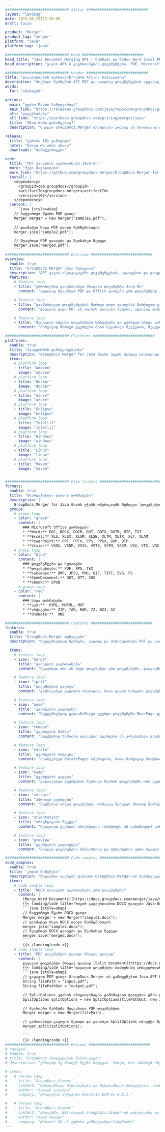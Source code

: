 ```yaml
---
############################# Static ############################
layout: "landing"
date: 2023-06-29T12:38:08
draft: false

product: "Merger"
product_tag: "merger"
platform: "Java"
platform_tag: "java"

############################# Head ############################
head_title: "Java Document Merging API | შერწყმა და წაშლა Word Excel PDF XPS EPUB"
head_description: "ჯავის API-ს გაერთიანების დოკუმენტები. PDF, Microsoft Word, Excel, პრეზენტაციების, Visio, XPS და EPUB ფორმატების გვერდების შერწყმა, გაყოფა, გაცვლა, გადაკვეთა და წაშლა."

############################# Header ############################
title: "დოკუმენტების შერწყმა<br>Java API-ის საშუალებით"
description: "მოქნილი შერწყმის API PDF და საოფისე დოკუმენტების ადვილად გაერთიანების, გაყოფის ან შესაცვლელად"
words:
  for: "ამისთვის"

actions:
  main: "უფასო Maven ჩამოტვირთვა"
  main_link: "https://releases.groupdocs.com/java/repo/com/groupdocs/groupdocs-merger/"
  alt: "ლიცენზირება"
  alt_link: "https://purchase.groupdocs.com/pricing/merger/java"
  title: "მზად ხართ დასაწყებად?"
  description: "სცადეთ GroupDocs.Merger ფუნქციები უფასოდ ან მოითხოვეთ ლიცენზია"

release:
  title: "ვერსია {0} გამოვიდა"
  notes: "ნახეთ რა არის ახალი"
  downloads: "ჩამოტვირთვები"

code:
  title: "PDF ფაილების გაერთიანება Java-ში"
  more: "მეტი მაგალითები"
  more_link: "https://github.com/groupdocs-merger/GroupDocs.Merger-for-Java"
  install: |
    <dependency>
      <groupId>com.groupdocs</groupId>
      <artifactId>groupdocs-merger</artifactId>
      <version>{0}</version>
    </dependency>
  content: |
    ```java {style=abap}   
    // ჩატვირთეთ წყარო PDF ფაილი
    Merger merger = new Merger("sample1.pdf");
    
    // დაამატეთ სხვა PDF ფაილი შერწყმისთვის
    merger.join("sample2.pdf");

    // შეაერთეთ PDF ფაილები და შეინახეთ შედეგი
    merger.save("merged.pdf");
    ```
############################# Overview ############################
overview:
  enable: true
  title: "GroupDocs.Merger ერთი შეხედვით"
  description: "API ჯავის აპლიკაციებში დოკუმენტების, სლაიდების და დიაგრამების გაერთიანების, გაყოფის, გაცვლა-გამოცვლის, მორთვის ან წასაშლელად"
  features:
    # feature loop
    - title: "უპრობლემოდ გააერთიანეთ მრავალი დოკუმენტი Java-ში"
      content: "ადვილად შეაერთეთ PDF და Office ფაილები ერთ დოკუმენტად Java-ში, გამოიყენეთ GroupDocs.Merger ბიბლიოთეკის შესაძლებლობები. ისარგებლეთ მისი ვრცელი ფორმატის მხარდაჭერით, რომელიც საშუალებას გაძლევთ შეუფერხებლად დააკავშიროთ სხვადასხვა ტიპის ფაილები, რის შედეგადაც გაერთიანების მოსახერხებელი და გამარტივებული პროცესია."

    # feature loop
    - title: "გაამარტივეთ დოკუმენტების მართვა დიდი ფაილების მარტივად გაყოფით"
      content: "დაყავით დიდი PDF ან ოფისის ფაილები პატარა, ადვილად დამუშავებულ სექციებად. თქვენ შეგიძლიათ დაყოთ დოკუმენტები კონკრეტული გვერდების, დიაპაზონების მიხედვით, ან თუნდაც ცალკეული გვერდების ამოღება მარტივად და მოხერხებულად. გაამარტივეთ თქვენი დოკუმენტების მართვა GroupDocs.Merger ბიბლიოთეკის უწყვეტი შესაძლებლობების გამოყენებით და გახადეთ თქვენი ფაილები უფრო ორგანიზებული და მართვადი."

    # feature loop
    - title: "შეცვალეთ თქვენი დოკუმენტის სტრუქტურა და გქონდეთ სრული კონტროლი თქვენს ფაილებზე"
      content: "მარტივად მართეთ გვერდები მათი ხელახალი შეკვეთით, შეცვლით ან წაშლით. მოაწყეთ და მოარგეთ თქვენი დოკუმენტები თქვენი კონკრეტული მოთხოვნების შესაბამისად, მოქნილობით შექმნათ პერსონალური ფაილის სტრუქტურა."

############################# Platforms ############################
platforms:
  enable: true
  title: "პლატფორმის დამოუკიდებლობა"
  description: "GroupDocs.Merger for Java მხარს უჭერს შემდეგ ოპერაციულ სისტემებს, ჩარჩოებსა და პაკეტის მენეჯერებს"
  items:
    # platform loop
    - title: "Amazon"
      image: "amazon"
    # platform loop
    - title: "Docker"
      image: "docker"
    # platform loop
    - title: "Azure"
      image: "azure"
    # platform loop
    - title: "Eclipse"
      image: "eclipse"
    # platform loop
    - title: "IntelliJ"
      image: "intellij"
    # platform loop
    - title: "Windows"
      image: "windows"
    # platform loop
    - title: "Linux"
      image: "linux"
    # platform loop
    - title: "Maven"
      image: "maven"


############################# File formats ############################
formats:
  enable: true
  title: "მხარდაჭერილი ფაილის ფორმატები"
  description: |
    GroupDocs.Merger for Java მხარს უჭერს ოპერაციებს შემდეგი [დოკუმენტის ფაილის ფორმატები](https://docs.groupdocs.com/merger/java/supported-document-formats/).
  groups:
    # group loop
    - color: "green"
      content: |
        ### Microsoft Office ფორმატები
        * **Word:** DOC, DOCX, DOCM, DOT, DOTX, DOTM, RTF, TXT
        * **Excel:** XLS, XLSX, XLSM, XLSB, XLTM, XLTX, XLT, XLAM
        * **PowerPoint:** PPT, PPTX, PPS, PPSX, ODP, OTP
        * **Visio:** VSDX, VSDM, VSSX, VSTX, VSTM, VSSM, VSX, VTX, VDX
    # group loop
    - color: "blue"
      content: |
        ### დოკუმენტები და სურათები
        * **დოკუმენტები:** PDF, XPS, TEX
        * **სურათები:** BMP, JPEG, PNG, GIF, TIFF, SVG, PS
        * **OpenDocument:** ODT, OTT, ODS
        * **eBook:** EPUB
      # group loop
    - color: "red"
      content: |
        ### სხვა ფორმატები
        * **ვებ:**  HTML, MHTML, MHT
        * **არქივები:** ZIP, TAR, RAR, 7Z, BZ2, GZ
        * **OneNote:**  ONE

############################# Features ############################
features:
  enable: true
  title: "GroupDocs.Merger ფუნქციები"
  description: "შეუფერხებლად შერწყმა, გაყოფა და მანიპულირება PDF და საოფისე დოკუმენტებით"

  items:
    # feature loop
    - icon: "merge"
      title: "ფაილების გაერთიანება"
      content: "შეაერთეთ ორი ან მეტი დოკუმენტი ერთ დოკუმენტში, დააკავშირეთ კონკრეტული გვერდები ან გვერდების დიაპაზონი მრავალი წყაროს დოკუმენტიდან."

    # feature loop
    - icon: "split"
      title: "დოკუმენტის გაყოფა"
      content: "გამოიყენეთ გაყოფის ოპერაცია, რათა დაყოთ საწყისი დოკუმენტი მრავალ შედეგიან დოკუმენტად, რაც საშუალებას მისცემს ფაილების ეფექტური ორგანიზებას და მართვას."

    # feature loop
    - icon: "move"
      title: "გვერდების გადატანა"
      content: "შეუფერხებლად გადაანაწილეთ გვერდი დოკუმენტში MovePage ფუნქციის გამოყენებით."

    # feature loop
    - icon: "remove"
      title: "გვერდების წაშლა"
      content: "ეფექტურად წაშალეთ ცალკეული გვერდები ან კონკრეტული გვერდის ნომრების კოლექცია საწყისი დოკუმენტიდან RemovePages ფუნქციით."

    # feature loop
    - icon: "rotate"
      title: "გვერდების როტაცია"
      content: "ისარგებლეთ RotatePages ოპერაციით, რათა მარტივად მოატრიალოთ გვერდები დოკუმენტში, ბრუნვის კუთხის მითითებით, როგორც 90, 180 ან 270 გრადუსით."

    # feature loop
    - icon: "swap"
      title: "გვერდების გაცვლა"
      content: "გადააკეთეთ გვერდების წესრიგი წყაროს დოკუმენტში ორი გვერდის პოზიციების გაცვლით, ახალი დოკუმენტის წარმოებით."

    # feature loop
    - icon: "extract"
      title: "ამოიღეთ გვერდები"
      content: "შექმენით ახალი დოკუმენტი, რომელიც შეიცავს მხოლოდ შერჩეულ გვერდებს, საწყისი დოკუმენტიდან კონკრეტული გვერდების ან გვერდების დიაპაზონის ამოღებით."

    # feature loop
    - icon: "orientation"
      title: "ორიენტაციის შეცვლა"
      content: "შეცვალეთ გვერდის ორიენტაცია (პორტრეტი ან ლანდშაფტი) კონკრეტული გვერდისთვის ან დოკუმენტის ყველა გვერდისთვის ChangeOrientation ოპერაციის გამოყენებით."

    # feature loop
    - icon: "preview"
      title: "გვერდების გადახედვა"
      content: "მიიღეთ დოკუმენტის შინაარსისა და სტრუქტურის უფრო მკაფიო გაგება მისი გვერდების გამოსახულების წარმოდგენით. გააკეთეთ ყველა ან უბრალოდ კონკრეტული გვერდის გადახედვა."

############################# Code samples ############################
code_samples:
  enable: true
  title: "კოდის ნიმუშები"
  description: "ზოგიერთი იყენებს ტიპიური GroupDocs.Merger-ის შემთხვევებს Java ოპერაციებისთვის"
  items:
    # code sample loop
    - title: "DOCX ფაილების გაერთიანება ერთ დოკუმენტში"
      content: |
        [Merge Word Documents](https://docs.groupdocs.com/merger/java/merge/word/) ფუნქციით თქვენ შეგიძლიათ დააკავშიროთ მთელი DOCX ფაილები ერთ დოკუმენტში წყაროს ფაილის ჩატვირთვით, დამატებითი DOCX ფაილის დამატება შესაერთებლად. და გაერთიანებული დოკუმენტის შენახვა. ქვემოთ მოცემულია ჯავის კოდის ფრაგმენტი, რომელიც აჩვენებს შერწყმის პროცესს:
        {{< landing/code title="როგორ გავაერთიანოთ DOCX ფაილები Java-ში">}}
        ```java {style=abap}   
        // ჩატვირთეთ წყარო DOCX ფაილი
        Merger merger = new Merger("sample1.docx");
        // დაამატეთ სხვა DOCX ფაილი შერწყმისთვის
        merger.join("sample2.docx");
        // შეაერთეთ DOCX ფაილები და შეინახეთ შედეგი
        merger.save("merged.docx");
        ```
        {{< /landing/code >}}
    # code sample loop
    - title: "PDF დოკუმენტის დაყოფა მრავალ ფაილად"
      content: |
        დაყავით დოკუმენტი მრავალ ფაილად [Split Document](https://docs.groupdocs.com/merger/java/split-document/) ფუნქციით, რათა გაამარტივოთ დიდი დოკუმენტებიდან კონკრეტული სექციების ან გვერდების მართვისა და ამოღების პროცესი. ის საშუალებას გაძლევთ დაყოთ დოკუმენტები მცირე ნაწილებად სხვადასხვა კრიტერიუმების მიხედვით - გვერდების დიაპაზონის მიხედვით, საწყისი/ბოლო გვერდების მიხედვით, კენტი/ლუწი გვერდების ნომრებით და ა.შ.
        {{< landing/code title="დაყავით დოკუმენტი რამდენიმე ერთგვერდიან დოკუმენტად">}}
        ```java {style=abap}   
        // გაყავით PDF ფაილი GroupDocs.Merger-ის გამოყენებით Java API-სთვის
        String filePath = "input.pdf";
        String filePathOut = "output.pdf";

        // SplitOptions კლასის ინიციალიზაცია გამომავალი ფაილების გზის ფორმატით
        SplitOptions splitOptions = new SplitOptions(filePathOut, new int[] { 3, 6, 8 });

        // მყისიერი შერწყმა შეყვანილი PDF დოკუმენტით
        Merger merger = new Merger(filePath);

        // გამოიძახეთ გაყოფის მეთოდი და გაიარეთ SplitOptions ობიექტი შედეგიანი დოკუმენტების შესანახად
        merger.split(splitOptions);
  
        ```
        {{< /landing/code >}}
############################# Reviews ############################
# reviews:
# enable: true
# title: "GroupDocs პროდუქტების მიმოხილვები"
# description: "უბრალოდ ნუ მიიღებ ჩვენს სიტყვას. ნახეთ, რას ამბობენ სხვა დეველოპერები ჩვენს API-ებზე"

# items:
#   # review loop
#   - title: "GroupDocs.Viewer"
#     content: "შესანიშნავი მომსახურება და შესანიშნავი პროდუქტები. ისინი ძალიან სასარგებლო და პასუხისმგებელნი იყვნენ GroupDocs.Viewer .NET-ის განხორციელების პროცესის დროს, ვერ გირჩევთ მათ საკმარისად დიდ რეკომენდაციას."
#     author: "მარტინ ლასარგა"
#     company: "პროდუქტის მენეჯერი Axentria ECM-ში G.S.I."

#   # review loop
#   - title: "GroupDocs.Viewer"
#     content: "პროექტში .NET-ისთვის GroupDocs.Viewer-ის დანერგვისა და გამოყენების შემდეგ, როგორც ჩანს, ის ძალიან კარგად მუშაობს. ბევრი საბუთით მაქვს ტესტირება და ჯერჯერობით კარგია. ყველაფერი, რაც მე გადავყარე, ლამაზად არის გადმოცემული და გამოიყურება ისეთივე კარგად, როგორც PDF მაყურებელში ან MS Word-ში."
#     author: "მატს ოსტადი"
#     company: "Novanet AS-ის უფროსი კონსულტანტი/პარტნიორი"
---
```

